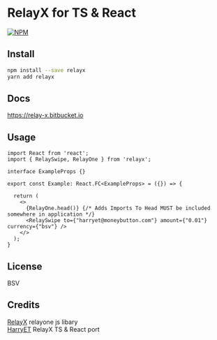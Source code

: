 # RelayX for TS & React

[![NPM](https://img.shields.io/npm/v/relayx.svg)](https://www.npmjs.com/package/relayx)

## Install

```bash
npm install --save relayx
yarn add relayx
```

## Docs

https://relay-x.bitbucket.io

## Usage

```tsx
import React from 'react';
import { RelaySwipe, RelayOne } from 'relayx';

interface ExampleProps {}

export const Example: React.FC<ExampleProps> = ({}) => {
  
  return (
    <>
      {RelayOne.head()} {/* Adds Imports To Head MUST be included somewhere in application */}
      <RelaySwipe to={"harryet@moneybutton.com"} amount={"0.01"} currency={"bsv"} />
    </>
  );
}
```

## License

BSV 

## Credits

[RelayX](https://relayx.io/) relayone js libary <br>
[HarryET](https://twetch.app/u/17309) RelayX TS & React port
